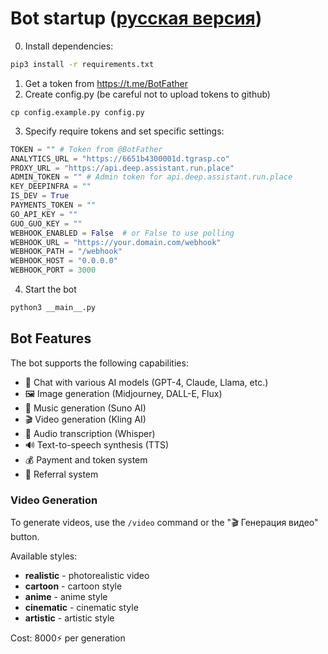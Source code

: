 # Bot startup ([русская версия](readme.ru.md))

0. Install dependencies:
```sh
pip3 install -r requirements.txt
```
1. Get a token from https://t.me/BotFather
2. Create config.py (be careful not to upload tokens to github)

```
cp config.example.py config.py
```

3. Specify require tokens and set specific settings:
```python
TOKEN = "" # Token from @BotFather
ANALYTICS_URL = "https://6651b4300001d.tgrasp.co"
PROXY_URL = "https://api.deep.assistant.run.place"
ADMIN_TOKEN = "" # Admin token for api.deep.assistant.run.place
KEY_DEEPINFRA = ""
IS_DEV = True
PAYMENTS_TOKEN = ""
GO_API_KEY = ""
GUO_GUO_KEY = ""
WEBHOOK_ENABLED = False  # or False to use polling
WEBHOOK_URL = "https://your.domain.com/webhook"
WEBHOOK_PATH = "/webhook"
WEBHOOK_HOST = "0.0.0.0"
WEBHOOK_PORT = 3000
```
4. Start the bot
```sh
python3 __main__.py
```

## Bot Features

The bot supports the following capabilities:
- 🤖 Chat with various AI models (GPT-4, Claude, Llama, etc.)
- 🖼️ Image generation (Midjourney, DALL-E, Flux)
- 🎵 Music generation (Suno AI)
- 🎬 Video generation (Kling AI)
- 🎤 Audio transcription (Whisper)
- 🔊 Text-to-speech synthesis (TTS)
- 💰 Payment and token system
- 👥 Referral system

### Video Generation

To generate videos, use the `/video` command or the "🎬 Генерация видео" button.

Available styles:
- **realistic** - photorealistic video
- **cartoon** - cartoon style
- **anime** - anime style
- **cinematic** - cinematic style
- **artistic** - artistic style

Cost: 8000⚡️ per generation